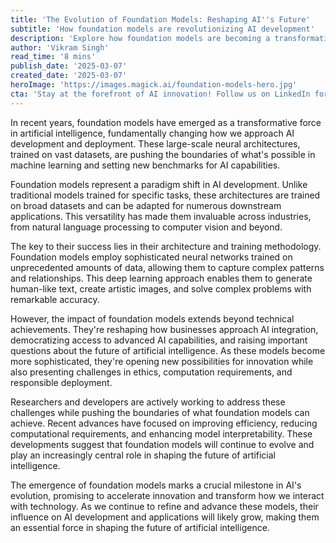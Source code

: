 ```yaml
---
title: 'The Evolution of Foundation Models: Reshaping AI''s Future'
subtitle: 'How foundation models are revolutionizing AI development'
description: 'Explore how foundation models are becoming a transformative force in AI, offering unprecedented capabilities in natural language processing, computer vision, and beyond. Learn about their impact on AI development, business integration, and the ethical challenges they present.'
author: 'Vikram Singh'
read_time: '8 mins'
publish_date: '2025-03-07'
created_date: '2025-03-07'
heroImage: 'https://images.magick.ai/foundation-models-hero.jpg'
cta: 'Stay at the forefront of AI innovation! Follow us on LinkedIn for regular updates on foundation models and the latest developments in artificial intelligence. Join our community of tech enthusiasts and industry experts shaping the future of AI.'
---
```


In recent years, foundation models have emerged as a transformative force in artificial intelligence, fundamentally changing how we approach AI development and deployment. These large-scale neural architectures, trained on vast datasets, are pushing the boundaries of what's possible in machine learning and setting new benchmarks for AI capabilities.

Foundation models represent a paradigm shift in AI development. Unlike traditional models trained for specific tasks, these architectures are trained on broad datasets and can be adapted for numerous downstream applications. This versatility has made them invaluable across industries, from natural language processing to computer vision and beyond.

The key to their success lies in their architecture and training methodology. Foundation models employ sophisticated neural networks trained on unprecedented amounts of data, allowing them to capture complex patterns and relationships. This deep learning approach enables them to generate human-like text, create artistic images, and solve complex problems with remarkable accuracy.

However, the impact of foundation models extends beyond technical achievements. They're reshaping how businesses approach AI integration, democratizing access to advanced AI capabilities, and raising important questions about the future of artificial intelligence. As these models become more sophisticated, they're opening new possibilities for innovation while also presenting challenges in ethics, computation requirements, and responsible deployment.

Researchers and developers are actively working to address these challenges while pushing the boundaries of what foundation models can achieve. Recent advances have focused on improving efficiency, reducing computational requirements, and enhancing model interpretability. These developments suggest that foundation models will continue to evolve and play an increasingly central role in shaping the future of artificial intelligence.

The emergence of foundation models marks a crucial milestone in AI's evolution, promising to accelerate innovation and transform how we interact with technology. As we continue to refine and advance these models, their influence on AI development and applications will likely grow, making them an essential force in shaping the future of artificial intelligence.